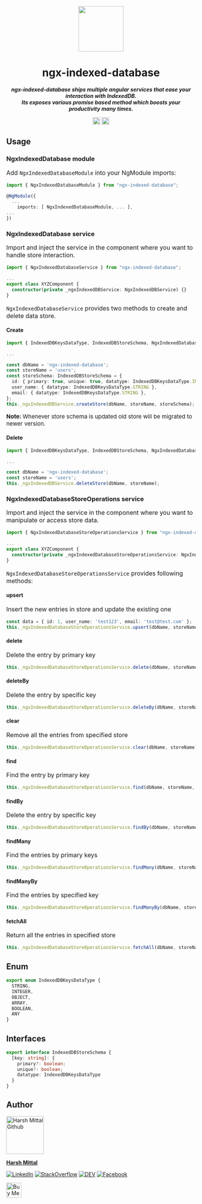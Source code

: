 <div align="center">
    <img src="https://w3c.github.io/IndexedDB/logo-db.svg" width="120"/>
</div>
<h1 align="center">ngx-indexed-database</h1>

<p align="center">
<b><i>
ngx-indexed-database ships multiple angular services that ease your interaction with IndexedDB.
<br>
Its exposes various promise based method which boosts your productivity many times.
</i></b>
</p>
<p align="center">
		<a href="https://www.npmjs.com/package/ngx-indexed-database"><img alt="NPM Version" src="https://img.shields.io/npm/v/ngx-indexed-database.svg" height="20"/></a>
    <a href="https://www.npmjs.com/package/ngx-indexed-database"><img alt="Total downloads" src="https://img.shields.io/npm/dt/ngx-indexed-database.svg" height="20"/></a>
</p>

## Usage

### NgxIndexedDatabase module
<p style="font-size: 16px">Add <code>NgxIndexedDatabaseModule</code> into your NgModule imports:</p>

```ts
import { NgxIndexedDatabaseModule } from "ngx-indexed-database";

@NgModule({
  ...
    imports: [ NgxIndexedDatabaseModule, ... ],
...
})
```

### NgxIndexedDatabase service
<p style="font-size: 16px">Import and inject the service in the component where you want to handle store interaction.</p>

```ts
import { NgxIndexedDatabaseService } from "ngx-indexed-database";

...
export class XYZComponent {
  constructor(private _ngxIndexedDBService: NgxIndexedDBService) {}
}
```

<p style="font-size: 16px"><code>NgxIndexedDatabaseService</code> provides two methods to create and delete data store.</p>

#### Create
```ts
import { IndexedDBKeysDataType, IndexedDBStoreSchema, NgxIndexedDatabaseService } from "ngx-indexed-database";

...

const dbName = 'ngx-indexed-database';
const storeName = 'users';
const storeSchema: IndexedDBStoreSchema = {
  id: { primary: true, unique: true, datatype: IndexedDBKeysDataType.INTEGER },
  user_name: { datatype: IndexedDBKeysDataType.STRING },
  email: { datatype: IndexedDBKeysDataType.STRING },
};
this._ngxIndexedDBService.createStore(dbName, storeName, storeSchema);
```

<p style="font-size: 15px"><strong>Note: </strong>Whenever store schema is updated old store will be migrated to newer version.</p>

#### Delete
```ts
import { IndexedDBKeysDataType, IndexedDBStoreSchema, NgxIndexedDatabaseService } from "ngx-indexed-database";

...

const dbName = 'ngx-indexed-database';
const storeName = 'users';
this._ngxIndexedDBService.deleteStore(dbName, storeName);
```

### NgxIndexedDatabaseStoreOperations service
<p style="font-size: 16px">Import and inject the service in the component where you want to manipulate or access store data.</p>

```ts
import { NgxIndexedDatabaseStoreOperationsService } from "ngx-indexed-database";

...
export class XYZComponent {
  constructor(private _ngxIndexedDatabaseStoreOperationsService: NgxIndexedDatabaseStoreOperationsService) {}
}
```
<p style="font-size: 16px"><code>NgxIndexedDatabaseStoreOperationsService</code> provides following methods:</p>

#### upsert
<p style="font-size: 16px">Insert the new entries in store and update the existing one</p>

```ts
const data = { id: 1, user_name: 'test123', email: 'test@test.com' };
this._ngxIndexedDatabaseStoreOperationsService.upsert(dbName, storeName, data);
```
#### delete
<p style="font-size: 16px">Delete the entry by primary key</p>

```ts
this._ngxIndexedDatabaseStoreOperationsService.delete(dbName, storeName, 1);
```
#### deleteBy
<p style="font-size: 16px">Delete the entry by specific key</p>

```ts
this._ngxIndexedDatabaseStoreOperationsService.deleteBy(dbName, storeName, "user_name", "test123");
```

#### clear
<p style="font-size: 16px">Remove all the entries from specified store</p>

```ts
this._ngxIndexedDatabaseStoreOperationsService.clear(dbName, storeName);
```
#### find
<p style="font-size: 16px">Find the entry by primary key</p>

```ts
this._ngxIndexedDatabaseStoreOperationsService.find(dbName, storeName, 1);
```
#### findBy
<p style="font-size: 16px">Delete the entry by specific key</p>

```ts
this._ngxIndexedDatabaseStoreOperationsService.findBy(dbName, storeName, "user_name", "test123");
```
#### findMany
<p style="font-size: 16px">Find the entries by primary keys</p>

```ts
this._ngxIndexedDatabaseStoreOperationsService.findMany(dbName, storeName, [1, 2, 3]);
```

#### findManyBy
<p style="font-size: 16px">Find the entries by specified key</p>

```ts
this._ngxIndexedDatabaseStoreOperationsService.findManyBy(dbName, storeName, 'user_name', ['test123', 'test456']);
```
#### fetchAll
<p style="font-size: 16px">Return all the entries in specified store</p>

```ts
this._ngxIndexedDatabaseStoreOperationsService.fetchAll(dbName, storeName);
```

## Enum

```ts
export enum IndexedDBKeysDataType {
  STRING,
  INTEGER,
  OBJECT,
  ARRAY,
  BOOLEAN,
  ANY
}
```

## Interfaces

```ts
export interface IndexedDBStoreSchema {
  [key: string]: {
    primary?: boolean;
    unique?: boolean;
    datatype: IndexedDBKeysDataType
  }
}
```

## Author

<img src="https://avatars.githubusercontent.com/u/53868138?s=400&u=af1bb288033e40fde4f68cfc6ed4b10f7a696316&v=4" alt="Harsh Mittal Github" width="100"/>

**[Harsh Mittal](https://github.com/harsh863/)**

[![LinkedIn](https://img.shields.io/badge/LinkedIn-%230077B5.svg?logo=linkedin&logoColor=white)](https://www.linkedin.com/in/harsh863/)
[![StackOverflow](https://img.shields.io/badge/Stack_Overflow-FE7A16?logo=stack-overflow&logoColor=white)](https://stackoverflow.com/users/12774193/harsh-mittal)
[![DEV](https://img.shields.io/badge/DEV-%23000000.svg?logo=dev.to&logoColor=white)](https://dev.to/harsh863)
[![Facebook](https://img.shields.io/badge/Facebook-%231877F2.svg?logo=facebook&logoColor=white)](https://www.facebook.com/harsh863)

<a href="https://www.buymeacoffee.com/harsh863" target="_blank"><img src="https://cdn.buymeacoffee.com/buttons/v2/default-yellow.png" alt="Buy Me A Coffee" height="40"></a>
